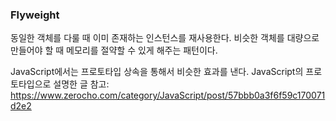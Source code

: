 ### Flyweight

동일한 객체를 다룰 때 이미 존재하는 인스턴스를 재사용한다.
비슷한 객체를 대량으로 만들어야 할 때 메모리를 절약할 수 있게 해주는 패턴이다.

JavaScript에서는 프로토타입 상속을 통해서 비슷한 효과를 낸다.
JavaScript의 프로토타입으로 설명한 글 참고: https://www.zerocho.com/category/JavaScript/post/57bbb0a3f6f59c170071d2e2
